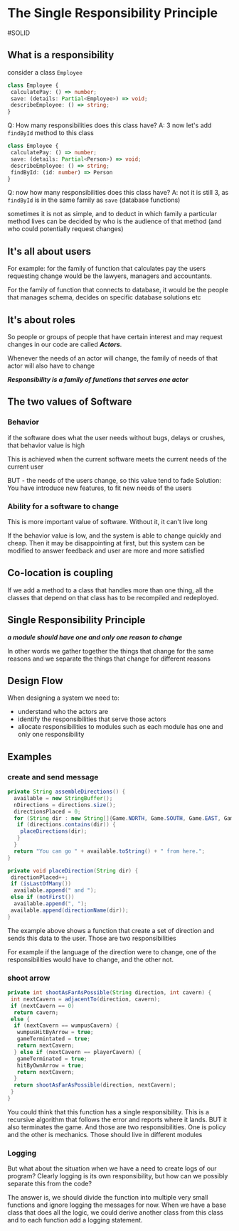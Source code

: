 # The Single Responsibility Principle

#SOLID

## What is a responsibility

consider a class `Employee`

```typescript
class Employee {
 calculatePay: () => number;
 save: (details: Partial<Employee>) => void;
 describeEmployee: () => string;
}
```

Q: How many responsibilities does this class have?
 A: 3
now let's add `findById` method to this class

```typescript
class Employee {
 calculatePay: () => number;
 save: (details: Partial<Person>) => void;
 describeEmployee: () => string;
 findById: (id: number) => Person
}
```

Q: now how many responsibilities does this class have?
A: not it is still 3, as `findById` is in the same family as `save` (database functions)

sometimes it is not as simple, and to deduct in which family a particular method lives can be decided by who is
the audience of that method (and who could potentially request changes)

## It's all about users

For example:
for the family of function that calculates pay the users requesting change would be the lawyers, managers and accountants.

For the family of function that connects to database, it would be the people that manages schema,
decides on specific database solutions etc

## It's about roles

So people or groups of people that have certain interest and may request changes in our code are called ***Actors***.

Whenever the needs of an actor will change, the family of needs of that actor will also have to change

***Responsibility is a family of functions that serves one actor***

## The two values of Software

### Behavior

if the software does what the user needs without bugs, delays or crushes, that behavior value is high

This is achieved when the current software meets the current needs of the current user

BUT - the needs of the users change, so this value tend to fade
Solution: You have introduce new features, to fit new needs of the users

### Ability for a software to change

This is more important value of software. Without it, it can't live long

If the behavior value is low, and the system is able to change quickly and cheap. Then it may be disappointing at first,
but this system can be modified to answer feedback and user are more and more satisfied

## Co-location is coupling

If we add a method to a class that handles more than one thing, all the classes that depend on that class
has to be recompiled and redeployed.

## Single Responsibility Principle

***a module should have one and only one reason to change***

In other words we gather together the things that change for the same reasons and we separate the things
that change for different reasons

## Design Flow

When designing a system we need to:

- understand who the actors are
- identify the responsibilities that serve those actors
- allocate responsibilities to modules such as each module has one and only one responsibility

## Examples

### create and send message

```java
private String assembleDirections() {
  available = new StringBuffer();
  nDirections = directions.size();
  directionsPlaced = 0;
  for (String dir : new String[]{Game.NORTH, Game.SOUTH, Game.EAST, Game.WEST}) {
   if (directions.contains(dir)) {
    placeDirections(dir);
   }
  }
  return "You can go " + available.toString() + " from here.";
}

private void placeDirection(String dir) {
 directionPlaced++;
 if (isLastOfMany())
  available.append(" and ");
 else if (notFirst())
  available.append(", ");
 available.append(directionName(dir));
}
```

The example above shows a function that create a set of direction and sends this data to the user. Those are two responsibilities

For example if the language of the direction were to change, one of the responsibilities would have to change,
and the other not.

### shoot arrow

```java
private int shootAsFarAsPossible(String direction, int cavern) {
 int nextCavern = adjacentTo(direction, cavern);
 if (nextCavern == 0)
  return cavern;
 else {
  if (nextCavern == wumpusCavern) {
   wumpusHitByArrow = true;
   gameTermintated = true;
   return nextCavern;
  } else if (nextCavern == playerCavern) {
   gameTerminated = true;
   hitByOwnArrow = true;
   return nextCavern;
  }
  return shootAsFarAsPossible(direction, nextCavern);
 }
}
```

You could think that this function has a single responsibility. This is a recursive algorithm that follows the error
and reports where it lands.
BUT
it also terminates the game. And those are two responsibilities. One is policy and the other is mechanics.
Those should live in different modules

### Logging

But what about the situation when we have a need to create logs of our program?
Clearly logging is its own responsibility, but how can we possibly separate this from the code?

The answer is, we should divide the function into multiple very small functions and ignore logging the messages for now.
When we have a base class that does all the logic, we could derive another class from this class
and to each function add a logging statement.
